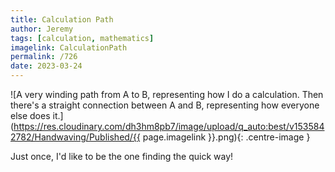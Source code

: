 ```yaml
---
title: Calculation Path
author: Jeremy
tags: [calculation, mathematics]
imagelink: CalculationPath
permalink: /726
date: 2023-03-24
---
```


![A very winding path from A to B, representing how I do a calculation. Then there's a straight connection between A and B, representing how everyone else does it.](https://res.cloudinary.com/dh3hm8pb7/image/upload/q_auto:best/v1535842782/Handwaving/Published/{{ page.imagelink }}.png){: .centre-image }

Just once, I'd like to be the one finding the quick way!

